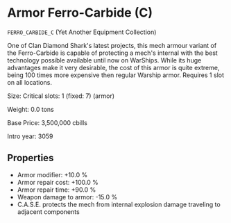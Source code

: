 # Armor Ferro-Carbide (C)

`FERRO_CARBIDE_C` (Yet Another Equipment Collection)

One of Clan Diamond Shark's latest projects, this mech armour variant of the Ferro-Carbide is capable of protecting a mech's internal with the best technology possible available until now on WarShips. While its huge advantages make it very desirable, the cost of this armor is quite extreme, being 100 times more expensive then regular Warship armor. Requires 1 slot on all locations.

Size: Critical slots: 1 (fixed: 7) (armor)

Weight: 0.0 tons

Base Price: 3,500,000 cbills

Intro year: 3059

## Properties
* Armor modifier: +10.0 %
* Armor repair cost: +100.0 %
* Armor repair time: +90.0 %
* Weapon damage to armor: -15.0 %
* C.A.S.E. protects the mech from internal explosion damage traveling to adjacent components
